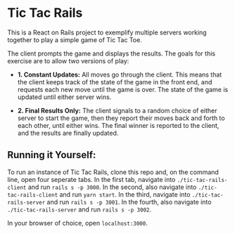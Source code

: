 # Tic Tac Rails

This is a React on Rails project to exemplify multiple servers working together to play a simple game of Tic Tac Toe.

The client prompts the game and displays the results. The goals for this exercise are to allow two versions of play:

- **1. Constant Updates:**
All moves go through the client. This means that the client keeps track of the state of the game in the front end, and requests each new move until the game is over. The state of the game is updated until either server wins.

- **2. Final Results Only:**
The client signals to a random choice of either server to start the game, then they report their moves back and forth to each other, until either wins. The final winner is reported to the client, and the results are finally updated.

## Running it Yourself:

To run an instance of Tic Tac Rails, clone this repo and, on the command line, open four seperate tabs. In the first tab, navigate into `./tic-tac-rails-client` and run `rails s -p 3000`. In the second, also navigate into `./tic-tac-rails-client` and run `yarn start`. In the third, navigate into `./tic-tac-rails-server` and run `rails s -p 3001`. In the fourth, also navigate into `./tic-tac-rails-server` and run `rails s -p 3002`.

In your browser of choice, open `localhost:3000`.